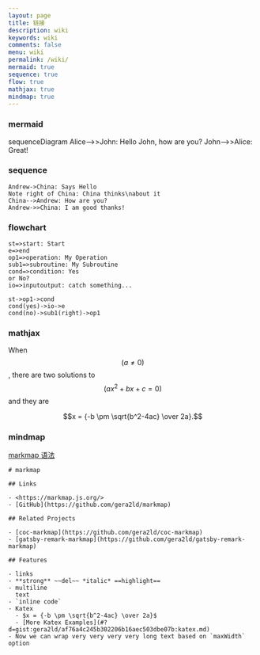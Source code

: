 ```yaml
---
layout: page
title: 链接
description: wiki
keywords: wiki
comments: false
menu: wiki
permalink: /wiki/
mermaid: true
sequence: true
flow: true
mathjax: true
mindmap: true
---
```


### mermaid

<div class="mermaid">
sequenceDiagram
    Alice-->>John: Hello John, how are you?
    John-->>Alice: Great!
</div>

### sequence

```sequence
Andrew->China: Says Hello
Note right of China: China thinks\nabout it
China-->Andrew: How are you?
Andrew->>China: I am good thanks!
```

### flowchart

```flow
st=>start: Start
e=>end
op1=>operation: My Operation
sub1=>subroutine: My Subroutine
cond=>condition: Yes
or No?
io=>inputoutput: catch something...

st->op1->cond
cond(yes)->io->e
cond(no)->sub1(right)->op1
```

### mathjax

When $$(a \ne 0)$$, there are two solutions to $$(ax^2 + bx + c = 0)$$ and they are

$$x = {-b \pm \sqrt{b^2-4ac} \over 2a}.$$

### mindmap

[markmap 语法](https://markmap.js.org/)

```mindmap
# markmap

## Links

- <https://markmap.js.org/>
- [GitHub](https://github.com/gera2ld/markmap)

## Related Projects

- [coc-markmap](https://github.com/gera2ld/coc-markmap)
- [gatsby-remark-markmap](https://github.com/gera2ld/gatsby-remark-markmap)

## Features

- links
- **strong** ~~del~~ *italic* ==highlight==
- multiline
  text
- `inline code`
- Katex
  - $x = {-b \pm \sqrt{b^2-4ac} \over 2a}$
  - [More Katex Examples](#?d=gist:gera2ld/af76a4c245b302206b16aec503dbe07b:katex.md)
- Now we can wrap very very very very long text based on `maxWidth` option
```
